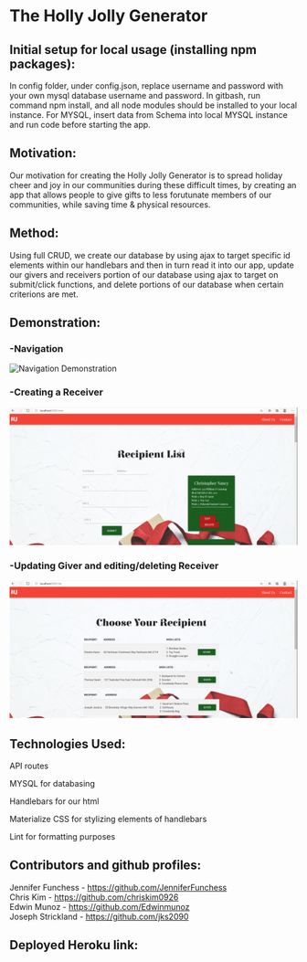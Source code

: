 # The Holly Jolly Generator

## Initial setup for local usage (installing npm packages):

In config folder, under config.json, replace username and password with your own mysql database username and password. In gitbash, run command npm install, and all node modules should be installed to your local instance. For MYSQL, insert data from Schema into local MYSQL instance and run code before starting the app.

## Motivation:

Our motivation for creating the Holly Jolly Generator is to spread holiday cheer and joy in our communities during these difficult times, by creating an app that allows people to give gifts to less forutunate members of our communities, while saving time & physical resources. 

## Method:

Using full CRUD, we create our database by using ajax to target specific id elements within our handlebars and then in turn read it into our app, update our givers and receivers portion of our database using ajax to target on submit/click functions, and delete portions of our database when certain criterions are met. 

## Demonstration:

### -Navigation

![Navigation Demonstration](public\assets\js\images\navigate.gif)

### -Creating a Receiver

![Creating Receiver Demonstration](public\assets\js\images\receive.gif)

### -Updating Giver and editing/deleting Receiver

![Giver/editing/deleting Demonstration](public\assets\js\images\give.gif)

## Technologies Used:

API routes

MYSQL for databasing

Handlebars for our html

Materialize CSS for stylizing elements of handlebars

Lint for formatting purposes 

## Contributors and github profiles:

Jennifer Funchess - https://github.com/JenniferFunchess
<br>
Chris Kim - https://github.com/chriskim0926
<br>
Edwin Munoz - https://github.com/Edwinmunoz
<br>
Joseph Strickland - https://github.com/jks2090

## Deployed Heroku link:

